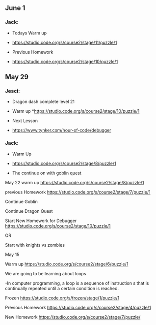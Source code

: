 ## June 1

### Jack:

- Todays Warm up
* https://studio.code.org/s/course2/stage/11/puzzle/1

- Previous Homework
* https://studio.code.org/s/course2/stage/10/puzzle/1





## May 29

### Jesci:

* Dragon dash complete level 21

- Warm up
*https://studio.code.org/s/course2/stage/10/puzzle/1

- Next Lesson
* https://www.tynker.com/hour-of-code/debugger


### Jack:
* Warm Up
- https://studio.code.org/s/course2/stage/8/puzzle/1

* The continue on with goblin quest







May 22
warm up
https://studio.code.org/s/course2/stage/8/puzzle/1

previous Homework
https://studio.code.org/s/course2/stage/7/puzzle/1


Continue Goblin


Continue Dragon Quest

Start New Homework for Debugger
https://studio.code.org/s/course2/stage/10/puzzle/1

OR

Start with knights vs zombies





May 15

Warm up
https://studio.code.org/s/course2/stage/6/puzzle/1


We are going to be learning about loops

-In computer programming, a loop is a sequence of instruction s that is continually repeated until a certain condition is reached.





Frozen
https://studio.code.org/s/frozen/stage/1/puzzle/1


Previous Homework
https://studio.code.org/s/course2/stage/4/puzzle/1

New Homework
https://studio.code.org/s/course2/stage/7/puzzle/
